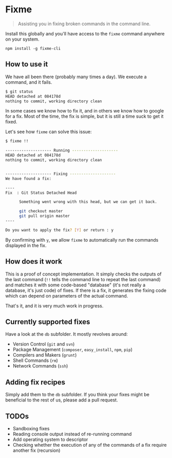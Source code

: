 # Fixme

> Assisting you in fixing broken commands in the command line.

Install this globally and you'll have access to the `fixme` command anywhere on your system.

```shell
npm install -g fixme-cli
```


## How to use it 

We have all been there (probably many times a day). We execute a command, and it fails.

```bash
$ git status
HEAD detached at 084178d
nothing to commit, working directory clean
```

In some cases we know how to fix it, and in others we know how to google for a fix. Most of the time, the fix is simple, but it is still a time suck to get it fixed.

Let's see how `fixme` can solve this issue:

```bash
$ fixme !!

-------------------- Running --------------------
HEAD detached at 084178d
nothing to commit, working directory clean


-------------------- Fixing --------------------
We have found a fix: 

----
Fix  : Git Status Detached Head

      Something went wrong with this head, but we can get it back.

      git checkout master
      git pull origin master
----

Do you want to apply the fix? [Y] or return : y
```

By confirming with `y`, we allow `fixme` to automatically run the commands displayed in the fix.


## How does it work

This is a proof of concept implementation. It simply checks the outputs of the last command (``!!`` tells the command line to repeat the last command) and matches it with some code-based "database" (it's not really a database, it's just code) of fixes. If there is a fix, it generates the fixing code which can depend on parameters of the actual command.

That's it, and it is very much work in progress.


## Currently supported fixes

Have a look at the `db` subfolder. It mostly revolves around:
- Version Control (``git`` and ``svn``)
- Package Management (``composer``, ``easy_install``, ``npm``, ``pip``)
- Compilers and Makers (``grunt``)
- Shell Commands (``rm``)
- Network Commands (``ssh``)


## Adding fix recipes

Simply add them to the `db` subfolder. If you think your fixes might be beneficial to the rest of us, please add a pull request.


## TODOs
- Sandboxing fixes
- Reading console output instead of re-running command
- Add operating system to descriptor
- Checking whether the execution of any of the commands of a fix require another fix (recursion)